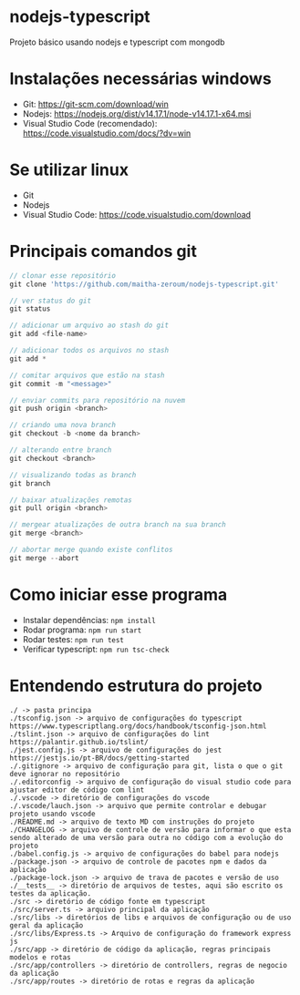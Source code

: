 # nodejs-typescript
Projeto básico usando nodejs e typescript com mongodb

# Instalações necessárias windows
- Git: https://git-scm.com/download/win
- Nodejs: https://nodejs.org/dist/v14.17.1/node-v14.17.1-x64.msi
- Visual Studio Code (recomendado): https://code.visualstudio.com/docs/?dv=win

# Se utilizar linux
- Git
- Nodejs
- Visual Studio Code: https://code.visualstudio.com/download

# Principais comandos git

```typescript
// clonar esse repositório
git clone 'https://github.com/maitha-zeroum/nodejs-typescript.git'

// ver status do git
git status

// adicionar um arquivo ao stash do git
git add <file-name>

// adicionar todos os arquivos no stash
git add *

// comitar arquivos que estão na stash
git commit -m "<message>"

// enviar commits para repositório na nuvem
git push origin <branch>

// criando uma nova branch
git checkout -b <nome da branch>

// alterando entre branch
git checkout <branch>

// visualizando todas as branch
git branch

// baixar atualizações remotas
git pull origin <branch>

// mergear atualizações de outra branch na sua branch
git merge <branch>

// abortar merge quando existe conflitos
git merge --abort
```
# Como iniciar esse programa
- Instalar dependências: `npm install`
- Rodar programa: `npm run start`
- Rodar testes: `npm run test`
- Verificar typescript: `npm run tsc-check`

# Entendendo estrutura do projeto

```
./ -> pasta principa
./tsconfig.json -> arquivo de configurações do typescript https://www.typescriptlang.org/docs/handbook/tsconfig-json.html
./tslint.json -> arquivo de configurações do lint https://palantir.github.io/tslint/
./jest.config.js -> arquivo de configurações do jest https://jestjs.io/pt-BR/docs/getting-started
./.gitignore -> arquivo de configuração para git, lista o que o git deve ignorar no repositório
./.editorconfig -> arquivo de configuração do visual studio code para ajustar editor de código com lint
./.vscode -> diretório de configurações do vscode
./.vscode/lauch.json -> arquivo que permite controlar e debugar projeto usando vscode
./README.md -> arquivo de texto MD com instruções do projeto
./CHANGELOG -> arquivo de controle de versão para informar o que esta sendo alterado de uma versão para outra no código com a evolução do projeto
./babel.config.js -> arquivo de configurações do babel para nodejs
./package.json -> arquivo de controle de pacotes npm e dados da aplicação
./package-lock.json -> arquivo de trava de pacotes e versão de uso
./__tests__ -> diretório de arquivos de testes, aqui são escrito os testes da aplicação.
./src -> diretório de código fonte em typescript
./src/server.ts -> arquivo principal da aplicação
./src/libs -> diretórios de libs e arquivos de configuração ou de uso geral da aplicação
./src/libs/Express.ts -> Arquivo de configuração do framework express js
./src/app -> diretório de código da aplicação, regras principais modelos e rotas
./src/app/controllers -> diretório de controllers, regras de negocio da aplicação
./src/app/routes -> diretório de rotas e regras da aplicação 
```